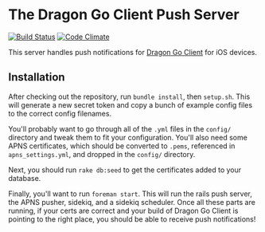 # The Dragon Go Client Push Server

[![Build Status](https://travis-ci.org/justinweiss/dgs_push_server.png?branch=master)](https://travis-ci.org/justinweiss/dgs_push_server) [![Code Climate](https://codeclimate.com/github/justinweiss/dgs_push_server.png)](https://codeclimate.com/github/justinweiss/dgs_push_server)

This server handles push notifications for
[Dragon Go Client](http://dgs.uberweiss.net) for iOS devices.

## Installation

After checking out the repository, run `bundle install`, then
`setup.sh`. This will generate a new secret token and copy a bunch of
example config files to the correct config filenames.

You'll probably want to go through all of the `.yml` files in the
`config/` directory and tweak them to fit your configuration. You'll
also need some APNS certificates, which should be converted to
`.pems`, referenced in `apns_settings.yml`, and dropped in the
`config/` directory.

Next, you should run `rake db:seed` to get the certificates added to
your database.

Finally, you'll want to run `foreman start`. This will run the rails
push server, the APNS pusher, sidekiq, and a sidekiq scheduler. Once
all these parts are running, if your certs are correct and your build
of Dragon Go Client is pointing to the right place, you should be able
to receive push notifications!
